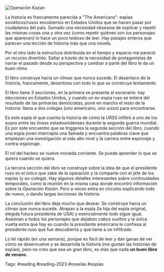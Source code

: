 <img border="0" alt="Operación Kazan" src="https://i.gr-assets.com/images/S/compressed.photo.goodreads.com/books/1647983174l/60674172._SX98_.jpg" />

La historia es francamente parecida a "The Americans": espías soviéticos/rusos encubiertos en Estados Unidos que se hacen pasar por ciudadanos del país. Sumado una necesidad obsesiva de explicar y repetir las mismas cosas una y otra vez (como repetir quiénes son los personajes que aparecen) lo hace un poco tedioso de leer. Hay pasajes enteros que parecen una lección de historia más que una novela.  
  
Por el otro lado la estructura distribuida en el tiempo y espacio me pareció un recurso divertido. Saltar a través de la necesidad de protagonistas de narrar el pasado desde su perspectiva y cambiar a parte del libro le da un buen ritmo.  
  
El libro construye hacia un clímax que nunca sucede. El desenlace de la historia, francamente, desentona con todo lo que se construye lentamente. 

El libro tiene 3 secciones, en la primera se presenta el escenario: hay elecciones en Estados Unidos, y cuando un ex-espía ruso se entera del resultado de las primarias demócratas, pone en marcha el resto de la historia: llama a dos colegas (uno americano, uno suizo) para encontrarse. 

Es este espía el que cuenta la historia de cómo la URSS infiltró a uno de los suyos entre las líneas estadounidenses durante la segunda guerra mundial. Es por este encuentro que se triggerea la segunda sección del libro, cuando una espía joven intercepta una llamada y encuentra palabras clave que empiezan una investigación al más alto nivel y la carrera entre espionaje y contra-espionaje. 

El rol del hackeo se vuelve moneda corriente. Se puede aprender lo que se quiera cuando se quiera. 

La tercera sección del libro se construye sobre la idea de que el presidente ruso es el único que sabe de la operación y la comparte con el jefe de los espías (y ex-colega). Hay algunos detalles interesantes sobre continuidades temporales, como la reunión en la misma casa donde encontró información sobre la *Operación Kazán*. Pero a veces entra en círculos explicando todo de nuevo, o dando largas lecciones de historia. 

La conclusión del libro deja mucho que desear. Se construye hacia un climax que nunca sucede. Atrapan a la espía (la hija del espía original, elegida futura presidenta de USA) y esencialmente todo sigue igual. Asesinan a todos los personajes que *dejaban cabos sueltos* y la única vuelta extra que hay es cuando la presidente americana le confiesa al presidente ruso que fue descubierta y que tiene a un infiltrado. 

Lo leí rápido (en una semana), porque es fácil de leer y dan ganas de ver cómo se desenvuelve y se desarrolla la historia (me gustan las historias de espías), pero no creo que sea un gran libro, es más que nada **un buen libro de verano.**

Tags: #reading #reading-2023 #novelas #espías